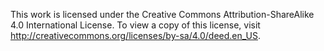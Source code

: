 This work is licensed under the Creative Commons Attribution-ShareAlike 4.0 
International License. To view a copy of this license, visit 
http://creativecommons.org/licenses/by-sa/4.0/deed.en_US.
